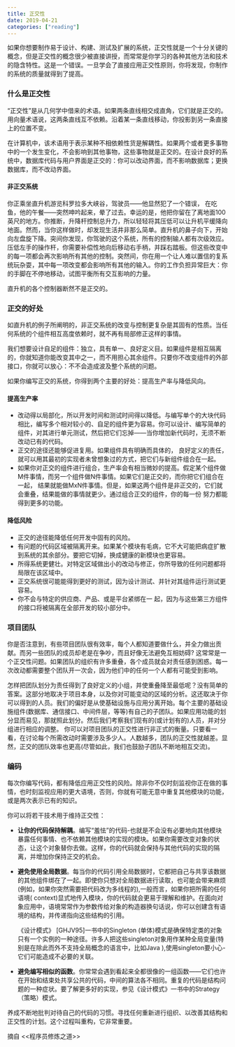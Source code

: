 ```yaml
---
title: 正交性
date: 2019-04-21
categories: ["reading"]
---
```


如果你想要制作易于设计、构建、测试及扩展的系统，正交性就是一个十分关键的概念，但是正交性的概念很少被直接讲授，而常常是你学习的各种其他方法和技术的隐含特性。这是一个错误。一旦学会了直接应用正交性原则，你将发现，你制作的系统的质量就得到了提高。

<!--more-->

### 什么是正交性

“正交性”是从几何学中借来的术语。如果两条直线相交成直角，它们就是正交的。用向量术语说，这两条直线互不依赖。沿着某一条直线移动，你投影到另一条直接上的位置不变。

在计算机中，该术语用于表示某种不相依赖性货是解耦性。如果两个或者更多事物中的一个发生变化，不会影响到其他事物，这些事物就是正交的。在设计良好的系统中，数据库代码与用户界面是正交的：你可以改动界面，而不影响数据库；更换数据库，而不改动界面。

#### 非正交系统

你正乘坐直升机游览科罗拉多大峡谷，驾驶员——他显然犯了一个错误， 在吃鱼，他的午餐——突然呻吟起来，晕了过去。幸运的是，他把你留在了离地面100英尺的地方。你推断，升降杆控制总升力，所以轻轻将其压低可以让升机平缓降向地面。然而，当你这样做时，却发现生活井非那么简单。直升机的鼻子向下，开始向左盘旋下降。突间你发现，你驾驶的这个系统，所有的控制输人都有次级效应。压低左手的操作杆，你需要补偿性地向后移动右手柄，并踩右踏板。但这些改变中的每一项都会再次影响所有其他的控制。突然间，你在用一个让人难以置信的复系统玩杂耍，其中每一项改变都会影响所有其他的输入。你的工作负担异常巨大：你的手脚在不停地移动，试图平衡所有交互影响的力量。

直升机的各个控制器断然不是正交的。

### 正交的好处

如直升机的例子所阐明的，非正交系统的改变与控制更复杂是其固有的性质。当任何系统的个组件相互高度依赖时，就不再有局部修正这样的事情。

我们想要设计自足的组件：独立，具有单一、良好定义目。如果组件是相互隔离的，你就知道你能改变其中之一，而不用担心其余组件。只要你不改变组件的外部接口，你就可以放心：不不会造成波及整个系统的问题。

如果你编写正交的系统，你得到两个主要的好处：提高生产率与降低风向。

#### 提高生产率
- 改动得以局部化，所以开发时间和测试时间得以降低。与编写单个的大块代码相比，编写多个相对较小的、自足的组件更为容易。你可以设计、编写简单的组件，对其进行单元测试，然后把它们忘掉——当你增加新代码时，无须不断改动已有的代码。
- 正交的途径还能够促进复用。如果组件具有明确而具体的， 良好定义的责任，就可以用其最初的实现者未曾想象过的方式，把它们与新组件组合在一起。
- 如果你对正交的组件进行组合，生产率会有相当微妙的提高。假定某个组件做M件事情，而另一个组件做N件事情。如果它们是正交的，而你把它们组合在一起， 结果就能做MxN件事情。但是，如果这两个组件是非正交的，它们就会重叠，结果能做的事情就更少。通过组合正交的组件，你的每一份 努力都能得到更多的功能。

#### 降低风险

- 正交的途径能降低任何开发中固有的风险。
- 有问题的代码区域被隔离开来。如果某个模块有毛病，它不大可能把病症扩散到系统的其余部分。要把它切掉，换成健康的新模块也更容易。
- 所得系统更健壮。对特定区域做出小的改动与修正，你所导致的任何问题都将局限在该区域中。
- 正交系统很可能能得到更好的测试，因为设计测试、并针对其组件运行测试更容易。
- 你不会与特定的供应商、产品、或是平台紧绑在一 起，因为与这些第三方组件的接口将被隔离在全部开发的较小部分中。

### 项目团队

你是否注意到，有些项目团队很有效率，每个人都知道要做什么，并全力做出贡献。而另一些团队的成员却老是在争吵，而且好像无法避免互相妨碍?
这常常是一个正交性问题。如果团队的组织有许多重叠，各个成员就会对责任感到困惑。每一次改动都需要整个团队开一次会，因为他们中的任何一个人都有可能受到影响。

怎样把团队划分为责任得到了良好定义的小组，并使重叠降至最低呢？没有简单的答案。这部分地取决于项目本身，以及你对可能变动的区域的分析。这还取决于你可以得到的人员。我们的偏好是从使基础设施与应用分离开始。每个主要的基础设施组件(数据库、通信接口、中间件层，等等)有自己的子团队。如果应用功能的划分显而易见，那就照此划分。然后我们考察我们现有的(或计划有的)人员，并对分组进行相应的调整。
你可以对项目团队的正交性进行非正式的衡量。只要看一看，在讨论每个所需改动时需要涉及多少人。人数越多，团队的正交性就越差。显然，正交的团队效率也更高(尽管如此，我们也鼓励子团队不断地相互交流)。

### 编码

每次你编写代码，都有降低应用正交性的风险。除非你不仅时刻监视你正在做的事情，也时刻监视应用的更大语境，否则，你就有可能无意中重复其他模块的功能，或是两次表示已有的知识。

你可以将若干技术用于维持正交性： 

- **让你的代码保持解耦**。编写“羞怯”的代码-也就是不会没有必要地向其他模块暴露任何事情、也不依赖其他模块的实现的模块。如果你需要改变对象的状态，让这个对象替你去做。这样，你的代码就会保持与其他代码的实现的隔离，并增加你保持正交的机会。

- **避免使用全局数据**。每当你的代码引用全局数据时，它都把自己与共享该数据的其他组件绑在了一起。即使你只想对全局数据进行读取，也可能会带来麻烦(例如，如果你突然需要把代码改为多线程的),一般而言，如果你把所需的任何语境( context)显式地传入模块，你的代码就会更易于理解和维护。在面向对象应用中，语境常常作为参数传给对象的构造器换句话说，你可以创建含有语境的结构，并传递指向这些结构的引用。

  《设计模式》 [GHJV95]一书中的Singleton (单体)模式是确保特定类的对象只有一个实例的一种途径。许多人把这些singleton对象用作某种全局变量(特别是在除此而外不支持全局概念的语言中，比如Java ),使用singleton要小心-它们可能造成不必要的关联。

- **避免编写相似的函数**。你常常会遇到看起来全都很像的一组函数——它们也许在开始和结束处共享公共的代码，中间的算法各不相同。重复的代码是结构问题的一种症状。要了解更多好的实现，参见《设计模式》一书中的Strategy（策略）模式。

养成不断地批判对待自己的代码的习惯。寻找任何重新进行组织、以改善其结构和正交性的计划。这个过程叫重构，它非常重要。



摘自  <<程序员修炼之道>>